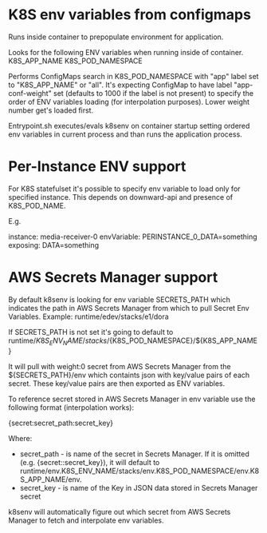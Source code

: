 K8S env variables from configmaps
=================================

Runs inside container to prepopulate environment for application.

Looks for the following ENV variables when running inside of container.
K8S_APP_NAME
K8S_POD_NAMESPACE

Performs ConfigMaps search in K8S_POD_NAMESPACE with "app" label set to "K8S_APP_NAME" or "all".
It's expecting ConfigMap to have label "app-conf-weight" set (defaults to 1000 if the label is not present) to
specify the order of ENV variables loading (for interpolation purposes). Lower weight number get's loaded first.

Entrypoint.sh executes/evals k8senv on container startup setting ordered env variables in current process and than runs the application process.

# Per-Instance ENV support

For K8S statefulset it's possible to specify env variable to load only for
specified instance. This depends on downward-api and presence of
K8S_POD_NAME.

E.g.

instance: media-receiver-0
envVariable: PERINSTANCE_0_DATA=something
exposing: DATA=something

# AWS Secrets Manager support

By default k8senv is looking for env variable SECRETS_PATH
which indicates the path in AWS Secrets Manager from which to pull Secret Env Variables.
Example: runtime/edev/stacks/e1/dora

If SECRETS_PATH is not set it's going to default to
runtime/${K8S_ENV_NAME}/stacks/${K8S_POD_NAMESPACE}/${K8S_APP_NAME}

It will pull with weight:0 secret from AWS Secrets Manager from the
${SECRETS_PATH}/env which containts json with key/value pairs of each secret.
These key/value pairs are then exported as ENV variables.

To reference secret stored in AWS Secrets Manager in env variable use the
following format (interpolation works):

{secret:secret_path:secret_key}

Where:
- secret_path - is name of the secret in Secrets Manager. If it is omitted (e.g. {secret::secret_key}), it will default to runtime/env.K8S_ENV_NAME/stacks/env.K8S_POD_NAMESPACE/env.K8S_APP_NAME/env.
- secret_key - is name of the Key in JSON data stored in Secrets Manager secret

k8senv will automatically figure out which secret from AWS Secrets Manager
to fetch and interpolate env variables.
